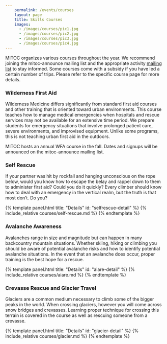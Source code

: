 ```yaml
---
    permalink: /events/courses
    layout: page
    title: Skills Courses
    images:
      - /images/courses/pic1.jpg
      - /images/courses/pic2.jpg
      - /images/courses/pic3.jpg
      - /images/courses/pic4.jpg
---
```


MITOC organizes various courses throughout the year. We recommend joining the mitoc-announce mailing list and the appropriate activity [mailing list](/mailing-lists) to stay informed. Some courses come with a subsidy if you have led a certain number of trips. Please refer to the specific course page for more details.

### Wilderness First Aid

Wilderness Medicine differs significantly from standard first aid courses and other training that is oriented toward urban environments. This course teaches how to manage medical emergencies when hospitals and rescue services may not be available for an extensive time period. We prepare students for emergency situations that involve prolonged patient care, severe environments, and improvised equipment. Unlike some programs, this is not teaching urban first aid in the outdoors.

MITOC hosts an annual WFA course in the fall. Dates and signups will be announced on the mitoc-announce mailing list.

### Self Rescue

If your partner was hit by rockfall and hanging unconscious on the rope below, would you know how to escape the belay and rappel down to them to administer first aid? Could you do it quickly? Every climber should know how to deal with an emergency in the vertical realm, but the truth is that most don’t. Do you?

{% template panel.html title: "Details" id: "selfrescue-detail" %}
  {% include_relative courses/self-rescue.md %}
{% endtemplate %}

### Avalanche Awareness

Avalanches range in size and magnitude but can happen in many backcountry mountain situations. Whether skiing, hiking or climbing you should be aware of potential avalanche risks and how to identify potential avalanche situations. In the event that an avalanche does occur, proper training is the best hope for a rescue.

{% template panel.html title: "Details" id: "aiare-detail" %}
  {% include_relative courses/aiare.md %}
{% endtemplate %}

### Crevasse Rescue and Glacier Travel

Glaciers are a common medium necessary to climb some of the bigger peaks in the world. When crossing glaciers, however you will come across snow bridges and crevasses. Learning proper technique for crossing this terrain is covered in the course as well as rescuing someone from a crevasse.

{% template panel.html title: "Details" id: "glacier-detail" %}
  {% include_relative courses/glacier.md %}
{% endtemplate %}
